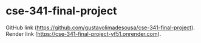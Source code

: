# cse-341-final-project

GitHub link (https://github.com/gustavolimadesousa/cse-341-final-project).
Render link (https://cse-341-final-project-yf51.onrender.com).